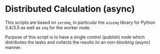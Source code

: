# Distributed Calculation (async)

This scripts are based on `zeromq`, in particular the `aiozmq` library for Python 3.4/3.5 as well as `zmq` for the worker node. 

Purpose of this script is to have a single control (publish) node which distributes the tasks and collects the results iin an non-blocking (async) manner.


